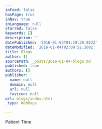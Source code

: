 ```yaml
---
inFeed: false
hasPage: true
inNav: true
inLanguage: null
starred: false
keywords: []
description: ''
datePublished: '2016-01-05T01:19:38.912Z'
dateModified: '2016-01-04T02:09:52.260Z'
title: Blogs
author: []
sourcePath: _posts/2016-01-04-blogs.md
published: true
authors: []
publisher:
  name: null
  domain: null
  url: null
  favicon: null
url: blogs/index.html
_type: WebPage

---
```

Patient Time